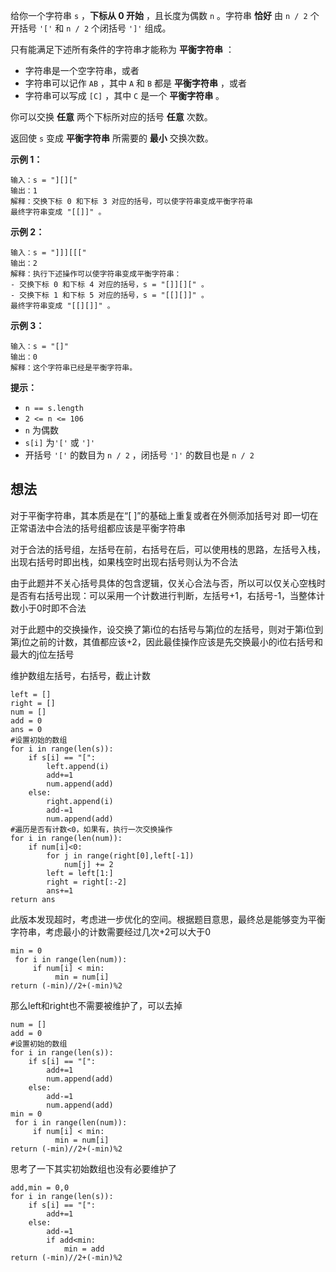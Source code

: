 给你一个字符串 `s` ，**下标从 0 开始** ，且长度为偶数 `n` 。字符串 **恰好** 由 `n / 2` 个开括号 `'['` 和 `n / 2` 个闭括号 `']'` 组成。

只有能满足下述所有条件的字符串才能称为 **平衡字符串** ：

- 字符串是一个空字符串，或者
- 字符串可以记作 `AB` ，其中 `A` 和 `B` 都是 **平衡字符串** ，或者
- 字符串可以写成 `[C]` ，其中 `C` 是一个 **平衡字符串** 。

你可以交换 **任意** 两个下标所对应的括号 **任意** 次数。

返回使 `s` 变成 **平衡字符串** 所需要的 **最小** 交换次数。

**示例 1：**

	输入：s = "][]["
	输出：1
	解释：交换下标 0 和下标 3 对应的括号，可以使字符串变成平衡字符串
	最终字符串变成 "[[]]" 。

**示例 2：**

	输入：s = "]]][[["
	输出：2
	解释：执行下述操作可以使字符串变成平衡字符串：
	- 交换下标 0 和下标 4 对应的括号，s = "[]][][" 。
	- 交换下标 1 和下标 5 对应的括号，s = "[[][]]" 。
	最终字符串变成 "[[][]]" 。

**示例 3：**

	输入：s = "[]"
	输出：0
	解释：这个字符串已经是平衡字符串。

**提示：**

- `n == s.length`
- `2 <= n <= 106`
- `n` 为偶数
- `s[i]` 为`'['` 或 `']'`
- 开括号 `'['` 的数目为 `n / 2` ，闭括号 `']'` 的数目也是 `n / 2`

## 想法

对于平衡字符串，其本质是在“\[ \]”的基础上重复或者在外侧添加括号对
即一切在正常语法中合法的括号组都应该是平衡字符串

对于合法的括号组，左括号在前，右括号在后，可以使用栈的思路，左括号入栈，出现右括号时即出栈，如果栈空时出现右括号则认为不合法

由于此题并不关心括号具体的包含逻辑，仅关心合法与否，所以可以仅关心空栈时是否有右括号出现：可以采用一个计数进行判断，左括号+1，右括号-1，当整体计数小于0时即不合法

对于此题中的交换操作，设交换了第i位的右括号与第j位的左括号，则对于第i位到第j位之前的计数，其值都应该+2，因此最佳操作应该是先交换最小的i位右括号和最大的j位左括号

维护数组左括号，右括号，截止计数

	left = []
	right = []
	num = []
	add = 0
	ans = 0
	#设置初始的数组
	for i in range(len(s)):
		if s[i] == "[":
			left.append(i)
			add+=1
			num.append(add)
		else:
			right.append(i)
			add-=1
			num.append(add)
	#遍历是否有计数<0，如果有，执行一次交换操作
	for i in range(len(num)):
		if num[i]<0:
			for j in range(right[0],left[-1])
				num[j] += 2
			left = left[1:]
			right = right[:-2]
			ans+=1
	return ans

此版本发现超时，考虑进一步优化的空间。根据题目意思，最终总是能够变为平衡字符串，考虑最小的计数需要经过几次+2可以大于0

	min = 0
	 for i in range(len(num)):
		 if num[i] < min:
			  min = num[i]
	return (-min)//2+(-min)%2
那么left和right也不需要被维护了，可以去掉

	num = []
	add = 0
	#设置初始的数组
	for i in range(len(s)):
		if s[i] == "[":
			add+=1
			num.append(add)
		else:
			add-=1
			num.append(add)
	min = 0
	 for i in range(len(num)):
		 if num[i] < min:
			  min = num[i]
	return (-min)//2+(-min)%2

思考了一下其实初始数组也没有必要维护了

	add,min = 0,0
	for i in range(len(s)):
		if s[i] == "[":
			add+=1
		else:
			add-=1
			if add<min:
				min = add
	return (-min)//2+(-min)%2